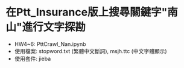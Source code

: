 # 在Ptt_Insurance版上搜尋關鍵字"南山"進行文字探勘
* HW4~6: PttCrawl_Nan.ipynb
* 使用檔案: stopword.txt (繁體中文斷詞), msjh.ttc (中文字體顯示)
* 使用套件: jieba
